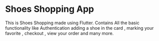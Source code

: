 # Shoes Shopping App

This is Shoes Shopping made using Flutter. Contains All the basic functionality like Authentication adding a shoe in the card , marking your favorite , checkout , view your order and many more.

